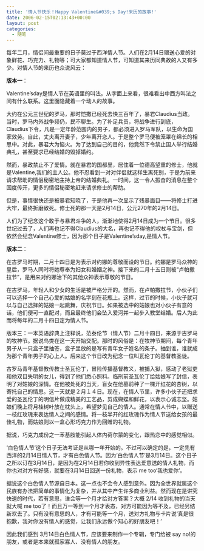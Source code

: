 ```yaml
---
title: '情人节快乐！Happy Valentine&#039;s Day!来历的故事!'
date: 2006-02-15T02:13:43+00:00
layout: post
categories:
  - 随笔
---
```


每年二月，情侣间最重要的日子莫过于西洋情人节。人们在2月14日赠送心爱的对象鲜花、巧克力、礼物等；可大家都知道情人节，可知道其来历同典故的人又有多少。对情人节的来历也众说风云：

**版本一**：

Valentine&#8217;sday是情人节在英语里的叫法。从字面上来看，很难看出中西方叫法之间有什么联系。这里面隐藏着一个动人的故事。

大约在公元三世纪的罗马，那时恺撒已经死去快三百年了，暴君Claudius当政。当时，罗马内外战争频仍，民不聊生。为了补足兵员，将战争进行到底，Claudius下令，凡是一定年龄范围内的男子，都必须进入罗马军队，以生命为国家效劳。自此，丈夫离开妻子，少年离开恋人。于是整个罗马便被笼罩在绵长的相思中。对此，暴君大为恼火。为了达到自己的目的，他竟然下令禁止国人举行结婚典礼，甚至要求已经结婚的毁掉婚约。

然而，暴政禁止不了爱情。就在暴君的国都里，居住着一位德高望重的修士，他就是Valentine,我们的主人公。他不忍看到一对对伴侣就这样生离死别，于是为前来请求帮助的情侣秘密地主持上帝的结婚典礼。一时间，这一令人振奋的消息在整个国度传开，更多的情侣秘密地赶来请求修士的帮助。

但是，事情很快还是被暴君知晓了，于是他再一次显示了残暴面目——将修士打进大牢，最终折磨致死。修士死的那一天是2月14日，公元270年的2月14日。

人们为了纪念这个敢于与暴君斗争的人，渐渐地使得2月14日成为一个节日。很多世纪过去了，人们再也记不得Claudius的大名，再也记不得他的权杖与宝剑，但依然会纪念Valentine修士，因为那个日子是Valentine&#8217;sday,是情人节。

**版本二**：

在古罗马时期，二月十四日是为表示对约娜的尊敬而设的节日。约娜是罗马众神的皇后，罗马人同时将她尊奉为妇女和婚姻之神。接下来的二月十五日则被“卢帕撒拉节”，是用来对约娜治下的其他众神表示尊敬的节日。

在古罗马，年轻人和少女的生活是被严格分开的。然而，在卢帕撒拉节，小伙子们可以选择一个自己心爱的姑娘的名字刻在花瓶上。这样，过节的时候，小伙子就可以与自己选择的姑娘一起跳舞，庆祝节日。如果被选中的姑娘也对小伙子有意的话，他们便可一直配对，而且最终他们会坠入爱河并一起步入教堂结婚。后人为此而将每年的二月十四日定为情人节。

版本三：一本英语辞典上注释说，范泰伦节（情人节）二月十四日，来源于古罗马的牧神节。据说鸟类在这一天开始交配。那时的风俗是：在牧神节期间，每个青年男子从一只盒子里抽签，盒子里放的是写有青年女子姓名的条子。抽到谁，谁就成为那个青年男子的心上人。后来这个节日改为纪念一位叫瓦伦丁的基督教圣徒。

古罗马青年基督教传教士圣瓦伦丁，冒险传播基督教义，被捕入狱，感动了老狱吏和他双目失明的女儿，得到了他们悉心照料。临刑前圣瓦伦丁给姑娘写了封信，表明了对姑娘的深情。在他被处死的当天，盲女在他墓前种了一棵开红花的杏树，以寄托自己的情思。这一天就是２月１４日。现在，在情人节里，许多小伙子还把求爱的圣瓦伦丁的明信片做成精美的工艺品，剪成蝴蝶和鲜花，以表示心诚志坚。姑娘们晚上将月桂树叶放在枕头上，希望梦见自己的情人。通常在情人节中，以赠送一枝红玫瑰来表达情人之间的感情。将一枝半开的红玫瑰作为情人节送给女孩的最佳礼物，而姑娘则以一盒心形巧克力作为回赠的礼物。

据说，巧克力成份之一苯基胺能引起人体内荷尔蒙的变化，跟热恋中的感觉相似。

‘白色情人节’这个日子无法考证是从哪一年开始的。不过可以确定的是，一定先有西洋的2月14日情人节，才有白色情人节。因为‘白色情人节’是3月14日。这个日子之所以订在3月14日，是因为在2月14日若你收到异性表达爱意送的情人礼物，而你也对对方有好感，就要在3月14日回送一份礼物，表示 me too‘我也爱你’。

据说这个白色情人节源自日本。这一点也不会令人感到意外。因为全世界就属这个民族有办法把简单的事情化为复杂，并从其中产生许多商业利益。然而现在是讲究快速的时代，若有意思，谁会等一个月才给对方答案？大概 2/14 收到礼物的当天就大喊 me too了！而且万一等到一个月才表态，对方可能因为等不及，已经另结新欢去了。只有没有意思的人，才有可能等一个月，送对方礼物与卡片说‘真是很抱歉，我对你没有情人的感觉，让我们永远做个知心的好朋友吧！’

因此我们感到 3月14日白色情人节，应该要来制作一个专辑，专门给被 say no!的朋友，或者是本来就孤家寡人、没有情人的朋友。